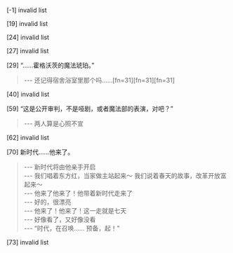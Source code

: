 
[-1] invalid list

[19] invalid list

[24] invalid list

[27] invalid list

[29] “……霍格沃茨的魔法琥珀。”
>--- 还记得宿舍浴室里那个吗……[fn=31][fn=31][fn=31]<br>

[40] invalid list

[59] “这是公开审判，不是哑剧，或者魔法部的表演，对吧？”
>--- 两人算是心照不宣<br>

[62] invalid list

[70] 新时代……他来了。
>--- 新时代将由他亲手开启<br>
>--- 我们唱着东方红，当家做主站起来～
我们说着春天的故事，改革开放富起来～<br>
>--- 他来了他来了！他带着新时代走来了<br>
>--- 好的，很漂亮<br>
>--- 他来了！他来了！这一走就是七天<br>
>--- 好像看了，又好像没看<br>
>--- “时代，在召唤……
预备，起！”<br>

[73] invalid list
